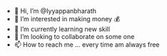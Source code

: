- 👋 Hi, I’m @Iyyappanbharath
- 👀 I’m interested in making money 💰
- 🌱 I’m currently learning new skill
- 💞️ I’m looking to collaborate on some one
- 📫 How to reach me ...
every time am always free
<!---
Iyyappanbharath/Iyyappanbharath is a ✨ special ✨ repository because its `README.md` (this file) appears on your GitHub profile.
You can click the Preview link to take a look at your changes.
--->
